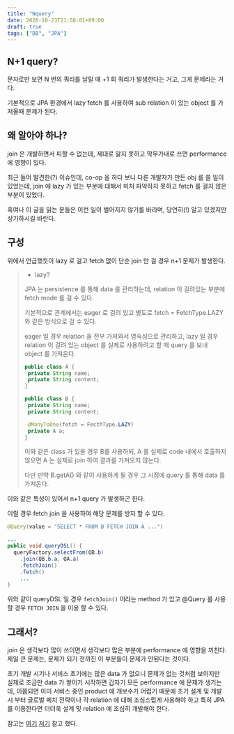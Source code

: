 ```yaml
---
title: "Nquery"
date: 2020-10-23T21:58:01+09:00
draft: true
tags: ["DB", "JPA"]
---
```


## N+1 query?

문자로만 보면 N 번의 쿼리를 날릴 때 +1 회 쿼리가 발생한다는 거고, 그게 문제라는 거다.

기본적으로 JPA 환경에서 lazy fetch 를 사용하여 sub relation 이 있는 object 를 가져올때 문제가 된다.

## 왜 알아야 하나?

join 은 개발하면서 피할 수 없는데, 제대로 알지 못하고 막무가내로 쓰면 performance 에 영향이 있다.

최근 들어 발견한(?) 이슈인데, co-op 을 하다 보니 다른 개발자가 만든 obj 를 쓸 일이 있었는데, join 에 lazy 가 있는 부분에 대해서
미처 파악하지 못하고 fetch 를 걸지 않은 부분이 있었다.

혹여나 이 글을 읽는 분들은 이런 일이 벌어지지 않기를 바라며, 당연히(!) 알고 있겠지만 상기하시길 바란다.

## 구성

위에서 언급했듯이 lazy 로 걸고 fetch 없이 단순 join 만 걸 경우 n+1 문제가 발생한다.

> - lazy?
>
>JPA 는 persistence 를 통해 data 를 관리하는데, relation 이 걸려있는 부분에 fetch mode 를 걸 수 있다.
>
>기본적으로 관계에서는 eager 로 걸려 있고 별도로 fetch = FetchType.LAZY 와 같은 방식으로 걸 수 있다.
>
>eager 일 경우 relation 을 전부 가져와서 영속성으로 관리하고, lazy 일 경우 relation 이 걸려 있는 object 를 실제로
>사용하려고 할 때 query 를 보내 object 를 가져온다.
>
>```java
>public class A {
>  private String name;
>  private String content;
>}
>```
>```java
>public class B {
>  private String name;
>  private String content;
>
>  @ManyToOne(fetch = FecthType.LAZY)
>  private A a;
>}
>```
>
>이와 같은 class 가 있을 경우 B를 사용하되, A 를 실제로 code 내에서 호출하지 않으면 A 는 실제로 join 하여 결과를 가져오지 않는다.
>
>다만 만약 B.getA() 와 같이 사용하게 될 경우 그 시점에 query 를 통해 data 를 가져온다.

이와 같은 특성이 있어서 n+1 query 가 발생하곤 한다.

이럴 경우 fetch join 을 사용하여 해당 문제를 방지 할 수 있다.

```java
@Query(value = "SELECT * FROM B FETCH JOIN A ...")

...
public void queryDSL() {
  queryFactory.selectFrom(QB.b)
    .join(QB.b.a, QA.a)
    .fetchJoin()
    .fetch()
    ...
}
```

위와 같이 queryDSL 일 경우 `fetchJoin()` 이라는 method 가 있고 @Query 를 사용 할 경우 `FETCH JOIN` 을 이용 할 수 있다.

## 그래서?

join 은 생각보다 많이 쓰이면서 생각보다 많은 부분에 performance 에 영향을 끼친다. 제일 큰 문제는, 문제가 되기 전까진 이 부분들이
문제가 안된다는 것이다.

초기 개발 시기나 서비스 초기에는 많은 data 가 없으니 문제가 없는 것처럼 보이지만 실제로 조금만 data 가 쌓이기 시작하면 갑자기 모든 performance 에 문제가 생기는데,
이쯤되면 이미 서비스 중인 product 에 개보수가 어렵기 때문에 초기 설계 및 개발 시 부터 글로벌 페치 전략이나 각 relation 에 대해 조심스럽게 사용해야 하고
특히 JPA 를 이용한다면 더더욱 설계 및 relation 에 조심히 개발해야 한다.

참고는 [여기](https://jojoldu.tistory.com/165) [저기](https://blog.leocat.kr/notes/2019/06/01/querydsl-avoid-n-plus-one-issue-with-fetch-join) 참고 했다.